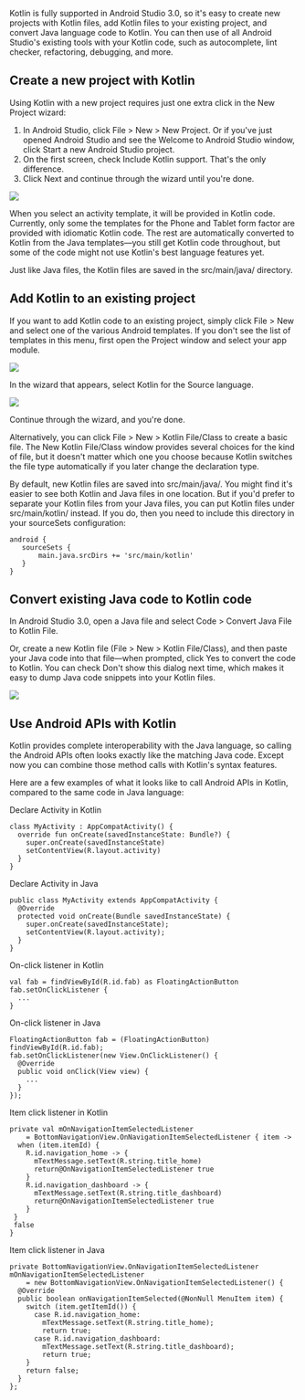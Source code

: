 Kotlin is fully supported in Android Studio 3.0, so it's easy to create new projects with Kotlin files, add Kotlin files to your existing project, and convert Java language code to Kotlin. You can then use of all Android Studio's existing tools with your Kotlin code, such as autocomplete, lint checker, refactoring, debugging, and more.
<!--Android Studio 3.0 对Kotlin提供了支持，因此可以轻松地使用Kotlin文件创建新项目，将Kotlin文件添加到现有项目中，并将Java语言代码转换为Kotlin。然后，你可以在你的的Kotlin代码使用所有Android Studio的现有工具，如自动完成，lint检查，重构，调试等。-->


Create a new project with Kotlin
------
Using Kotlin with a new project requires just one extra click in the New Project wizard:

1. In Android Studio, click File > New > New Project. Or if you've just opened Android Studio and see the Welcome to Android Studio window, click Start a new Android Studio project.
2. On the first screen, check Include Kotlin support. That's the only difference.
3. Click Next and continue through the wizard until you're done.

![](../../../images/kotlin-new-project_2x.png)

When you select an activity template, it will be provided in Kotlin code. Currently, only some the templates for the Phone and Tablet form factor are provided with idiomatic Kotlin code. The rest are automatically converted to Kotlin from the Java templates—you still get Kotlin code throughout, but some of the code might not use Kotlin's best language features yet.

Just like Java files, the Kotlin files are saved in the src/main/java/ directory.

Add Kotlin to an existing project
------
If you want to add Kotlin code to an existing project, simply click File > New and select one of the various Android templates. If you don't see the list of templates in this menu, first open the Project window and select your app module.

![](../../../images/new-template-menu_2x.png)

In the wizard that appears, select Kotlin for the Source language.

![](../../../images/kotlin-new-activity_2x.png)

Continue through the wizard, and you're done.

Alternatively, you can click File > New > Kotlin File/Class to create a basic file. The New Kotlin File/Class window provides several choices for the kind of file, but it doesn't matter which one you choose because Kotlin switches the file type automatically if you later change the declaration type.

By default, new Kotlin files are saved into src/main/java/. You might find it's easier to see both Kotlin and Java files in one location. But if you'd prefer to separate your Kotlin files from your Java files, you can put Kotlin files under src/main/kotlin/ instead. If you do, then you need to include this directory in your sourceSets configuration:

	android {
       sourceSets {
           main.java.srcDirs += 'src/main/kotlin'
       }
    }

	
Convert existing Java code to Kotlin code
------
In Android Studio 3.0, open a Java file and select Code > Convert Java File to Kotlin File.

Or, create a new Kotlin file (File > New > Kotlin File/Class), and then paste your Java code into that file—when prompted, click Yes to convert the code to Kotlin. You can check Don't show this dialog next time, which makes it easy to dump Java code snippets into your Kotlin files.

![](../../../images/kotlin-convert_2x.png)

Use Android APIs with Kotlin
------

Kotlin provides complete interoperability with the Java language, so calling the Android APIs often looks exactly like the matching Java code. Except now you can combine those method calls with Kotlin's syntax features.

Here are a few examples of what it looks like to call Android APIs in Kotlin, compared to the same code in Java language:

Declare Activity in Kotlin    

	class MyActivity : AppCompatActivity() {
      override fun onCreate(savedInstanceState: Bundle?) {
        super.onCreate(savedInstanceState)
        setContentView(R.layout.activity)
      }
    }
	
Declare Activity in Java

	public class MyActivity extends AppCompatActivity {
      @Override
      protected void onCreate(Bundle savedInstanceState) {
        super.onCreate(savedInstanceState);
        setContentView(R.layout.activity);
      }
    }
	
On-click listener in Kotlin

	val fab = findViewById(R.id.fab) as FloatingActionButton
    fab.setOnClickListener {
      ...
    }
	
On-click listener in Java

	FloatingActionButton fab = (FloatingActionButton) findViewById(R.id.fab);
    fab.setOnClickListener(new View.OnClickListener() {
      @Override
      public void onClick(View view) {
        ...
      }
    });
	
Item click listener in Kotlin

	private val mOnNavigationItemSelectedListener
        = BottomNavigationView.OnNavigationItemSelectedListener { item ->
      when (item.itemId) {
        R.id.navigation_home -> {
          mTextMessage.setText(R.string.title_home)
          return@OnNavigationItemSelectedListener true
        }
        R.id.navigation_dashboard -> {
          mTextMessage.setText(R.string.title_dashboard)
          return@OnNavigationItemSelectedListener true
        }
     }
     false
    }
	
Item click listener in Java

	private BottomNavigationView.OnNavigationItemSelectedListener mOnNavigationItemSelectedListener
        = new BottomNavigationView.OnNavigationItemSelectedListener() {
      @Override
      public boolean onNavigationItemSelected(@NonNull MenuItem item) {
        switch (item.getItemId()) {
          case R.id.navigation_home:
            mTextMessage.setText(R.string.title_home);
            return true;
          case R.id.navigation_dashboard:
            mTextMessage.setText(R.string.title_dashboard);
            return true;
        }
        return false;
      }
    };